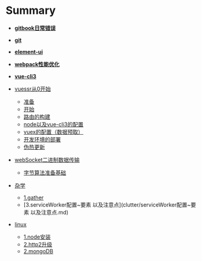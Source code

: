 # Summary

* [**gitbook日常错误**](gitbook.md)
* [**git**](git.md)
* [**element-ui**](element-ui.md)
* [**webpack性能优化**](webpack.md)
* [**vue-cli3**](vue-cli3.md)
* [vuessr从0开始]()
    * [准备](vuessr从0开始/准备.md)
    * [开始](vuessr从0开始/开始.md)
    * [路由的构建](vuessr从0开始/vue开发依赖的相关配置.md)
    * [node以及vue-cli3的配置](vuessr从0开始/vue-server-renderer.md)
    * [vuex的配置（数据预取）](vuessr从0开始/vuex.md)
    * [开发环境的部署 ](vuessr从0开始/开发环境的部署.md)
    * [伪热更新](vuessr从0开始/伪热更新.md)
* [webSocket二进制数据传输]()
    * [字节算法准备基础](webSocket二进制数据传输/字节算法准备基础.md)
* [杂学]()
    * [1.gather](clutter/gather.md)
    * [3.serviceWorker配置~要素 以及注意点](clutter/serviceWorker配置~要素 以及注意点.md)


* [linux]()
    * [1.node安装](linux/node安装.md)
    * [2.http2升级](linux/http2升级.md)
    * [2.mongoDB](linux/mongoDB.md)
